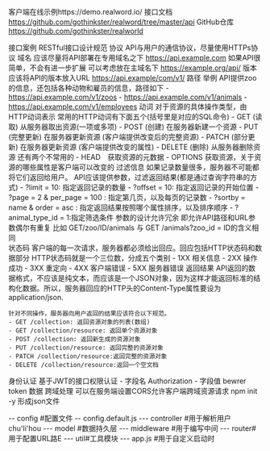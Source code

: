 客户端在线示例https://demo.realword.io/
接口文档 https://github.com/gothinkster/realword/tree/master/api
GitHub仓库 https://github.com/gothinkster/realworld


接口案例 
RESTful接口设计规范
协议
    API与用户的通信协议，尽量使用HTTPs协议
域名
    应该尽量将API部署在专用域名之下 https://api.example.com
    如果API很简单，不会有进一步扩展 可以考虑放在主域名下 https://example.org/api/
版本
    应该将API的版本放入URL https://api.example/com/v1/
路径
    举例 API提供zoo的信息，还包括各种动物和雇员的信息，路径如下
    - https://api.example.com/v1/zoos
    - https://api.example.com/v1/animals
    - https://api.example.com/v1/employees
动词
    对于资源的具体操作类型，由HTTP动词表示
    常用的HTTP动词有下面五个(括号里是对应的SQL命令)
    - GET (读取) 从服务器取出资源(一项或多项)
    - POST (创建) 在服务器新建一个资源
    - PUT (完整更新) 在服务器更新资源 (客户端提供改变后的完整资源)
    - PATCH (部分更新) 在服务器更新资源 (客户端提供改变的属性)
    - DELETE (删除) 从服务器删除资源
    还有两个不常用的
    - HEAD　获取资源的元数据
    - OPTIONS 获取资源，关于资源的哪些属性是客户端可以改变的
过滤信息 
    如果记录数量很多，服务器不可能都将它们返回给用户。 API应该提供参数，过滤返回结果(都是通过查询字符串的方式)
    - ?limit = 10: 指定返回记录的数量
    - ?offset = 10: 指定返回记录的开始位置
    - ?page = 2 & per_page = 100 : 指定第几页，以及每页的记录数
    - ?sortby = name & order = asc : 指定返回结果按照哪个属性排序，以及排序顺序
    - ?animal_type_id = 1:指定筛选条件
    参数的设计允许冗余 即允许API路径和URL参数偶尔有重复 比如 GET/zoo/ID/animals 与 GET /animals?zoo_id = ID的含义相同  
状态码
    客户端的每一次请求，服务器都必须给出回应。回应包括HTTP状态码和数据部分
    HTTP状态码就是一个三位数，分成五个类别
    - 1XX 相关信息
    - 2XX 操作成功
    - 3XX 重定向
    - 4XX 客户端错误
    - 5XX 服务器错误
返回结果
    API返回的数据格式，不应该是纯文本，而应该是一个JSON对象，因为这样才能返回标准的结构化数据。所以，服务器回应的HTTP头的Content-Type属性要设为application/json.
    
    针对不同操作，服务器向用户返回的结果应该符合以下规范。
    - GET /collection: 返回资源对象的列表(数组)
    - GET /collection/resource: 返回单个资源对象
    - POST /collection: 返回新生成的资源对象
    - PUT /collection/resource: 返回完整的资源对象
    - PATCH /collection/resource:返回完整的资源对象
    - DELETE /collection/resource:返回一个空文档
身份认证
    基于JWT的接口权限认证
    - 字段名 Authorization
    - 字段值 bewrer token 数据
跨域处理
    可以在服务端设置CORS允许客户端跨域资源请求
npm init -y 形成json文件




-- config #配置文件
    -- config.default.js
--- controller #用于解析用户 chu'li'hou
--- model #数据持久层
--- middleware #用于编写中间
--- router#用于配置URL路E
--- util#工具模块
--- app.js #用于自定义启动时
